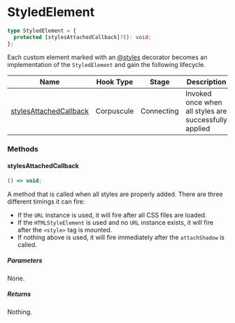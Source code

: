 # StyledElement

```typescript
type StyledElement = {
  protected [stylesAttachedCallback]?(): void;
};
```

Each custom element marked with an [@styles](./index.md#styles) decorator
becomes an implementation of the `StyledElement` and gain the following
lifecycle.

| Name                                              | Hook Type  | Stage      | Description                                           |
| ------------------------------------------------- | ---------- | ---------- | ----------------------------------------------------- |
| [stylesAttachedCallback](#stylesattachedcallback) | Corpuscule | Connecting | Invoked once when all styles are successfully applied |

### Methods

#### stylesAttachedCallback

```typescript
() => void;
```

A method that is called when all styles are properly added. There are three
different timings it can fire:

- If the `URL` instance is used, it will fire after all CSS files are
  loaded.
- If the `HTMLStyleElement` is used and no `URL` instance exists, it will
  fire after the `<style>` tag is mounted.
- If nothing above is used, it will fire immediately after the
  `attachShadow` is called.

##### Parameters

None.

##### Returns

Nothing.
